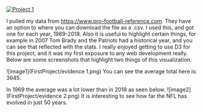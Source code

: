 [![Project 1](https://img.youtube.com/vi/HPKiqgqK9XQ/0.jpg)](https://www.youtube.com/watch?v=HPKiqgqK9XQ "Project 1")


I pulled my data from https://www.pro-football-reference.com. They have an option to where you can download the file as a .csv. I used this, and got one for each year, 1969-2018. Also it is useful to highlight certain things, for example in 2007 Tom Brady and the Patriots had a historical year, and you can see that reflected with the stats. I really enjoyed getting to use D3 for this project, and it was my first exposure to any web development really. Below are some screenshots that highlight two things of this visualization.


![image1](FirstProject/evidence 1.png)
 You can see the average total here is: 3645.

 In 1969 the average was a lot lower than in 2018 as seen below.
 ![image2](FirstProject/evidence 2.png)
 It is interesting to see how far the NFL has evolved in just 50 years.
